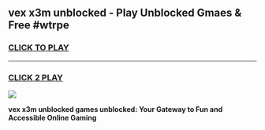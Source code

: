 
## vex x3m unblocked - Play Unblocked Gmaes & Free #wtrpe
<h3>
<a href="https://news.freeplayer.one?title=vex_x3m_unblocked&ref=24F">CLICK TO PLAY</a></h3>
<hr>

<h3>
<a href="https://news.freeplayer.one?title=vex_x3m_unblocked&ref=24F">CLICK 2 PLAY</a>
  
</h3>

<a href="https://news.freeplayer.one?title=vex_x3m_unblocked&ref=24F/"><img src="https://clearcache.store/games.png"></a>


**vex x3m unblocked games unblocked: Your Gateway to Fun and Accessible Online Gaming**
